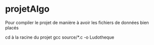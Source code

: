 # projetAlgo

Pour compiler le projet de manière à avoir les fichiers de données bien placés

cd à la racine du projet
gcc source/*.c -o Ludotheque
